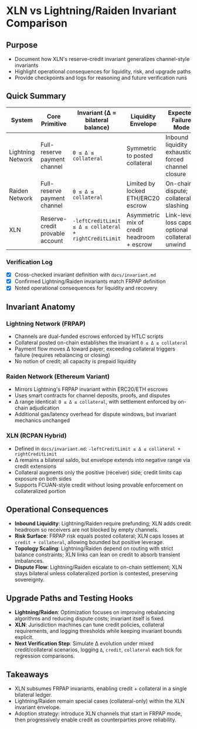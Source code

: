 # XLN vs Lightning/Raiden Invariant Comparison

## Purpose
- Document how XLN's reserve-credit invariant generalizes channel-style invariants
- Highlight operational consequences for liquidity, risk, and upgrade paths
- Provide checkpoints and logs for reasoning and future verification runs

## Quick Summary
| System | Core Primitive | Invariant (Δ = bilateral balance) | Liquidity Envelope | Expected Failure Mode |
|--------|----------------|------------------------------------|--------------------|-----------------------|
| Lightning Network | Full-reserve payment channel | `0 ≤ Δ ≤ collateral` | Symmetric to posted collateral | Inbound liquidity exhaustion; forced channel closure |
| Raiden Network | Full-reserve payment channel | `0 ≤ Δ ≤ collateral` | Limited by locked ETH/ERC20 escrow | On-chain dispute; collateral slashing |
| XLN | Reserve-credit provable account | `-leftCreditLimit ≤ Δ ≤ collateral + rightCreditLimit` | Asymmetric mix of credit headroom + escrow | Link-level loss caps; optional collateral unwind |

### Verification Log
- [x] Cross-checked invariant definition with `docs/invariant.md`
- [x] Confirmed Lightning/Raiden invariants match FRPAP definition
- [x] Noted operational consequences for liquidity and recovery

## Invariant Anatomy
### Lightning Network (FRPAP)
- Channels are dual-funded escrows enforced by HTLC scripts
- Collateral posted on-chain establishes the invariant `0 ≤ Δ ≤ collateral`
- Payment flow moves Δ toward payer; exceeding collateral triggers failure (requires rebalancing or closing)
- No notion of credit; all capacity is prepaid liquidity

### Raiden Network (Ethereum Variant)
- Mirrors Lightning's FRPAP invariant within ERC20/ETH escrows
- Uses smart contracts for channel deposits, proofs, and disputes
- Δ range identical: `0 ≤ Δ ≤ collateral`, with settlement enforced by on-chain adjudication
- Additional gas/latency overhead for dispute windows, but invariant mechanics unchanged

### XLN (RCPAN Hybrid)
- Defined in `docs/invariant.md`: `-leftCreditLimit ≤ Δ ≤ collateral + rightCreditLimit`
- Δ remains a bilateral saldo, but envelope extends into negative range via credit extensions
- Collateral augments only the positive (receiver) side; credit limits cap exposure on both sides
- Supports FCUAN-style credit without losing provable enforcement on collateralized portion

## Operational Consequences
- **Inbound Liquidity**: Lightning/Raiden require prefunding; XLN adds credit headroom so receivers are not blocked by empty channels.
- **Risk Surface**: FRPAP risk equals posted collateral; XLN caps losses at `credit + collateral`, allowing bounded but positive leverage.
- **Topology Scaling**: Lightning/Raiden depend on routing with strict balance constraints; XLN links can lean on credit to absorb transient imbalances.
- **Dispute Flow**: Lightning/Raiden escalate to on-chain settlement; XLN stays bilateral unless collateralized portion is contested, preserving sovereignty.

## Upgrade Paths and Testing Hooks
- **Lightning/Raiden**: Optimization focuses on improving rebalancing algorithms and reducing dispute costs; invariant itself is fixed.
- **XLN**: Jurisdiction machines can tune credit policies, collateral requirements, and logging thresholds while keeping invariant bounds explicit.
- **Next Verification Step**: Simulate Δ evolution under mixed credit/collateral scenarios, logging `Δ`, `credit`, `collateral` each tick for regression comparisons.

## Takeaways
- XLN subsumes FRPAP invariants, enabling credit + collateral in a single bilateral ledger.
- Lightning/Raiden remain special cases (collateral-only) within the XLN invariant envelope.
- Adoption strategy: introduce XLN channels that start in FRPAP mode, then progressively enable credit as counterparties prove reliability.


